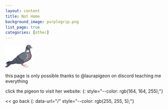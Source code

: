 ```yaml
---
layout: content
title: Not Home
background_image: purplegrip.png
list_page: true
categories: [other]
---
```

<p class="image positionbox" style="--top: 4px; --right: 3px;" data-url="https://laurapigeon.github.io/">
    <img src="/resources/images/Pigeon.png">
</p>

this page is only possible thanks to 
 @laurapigeon on discord teaching me 
 everything

click the pigeon to visit her website:
{: style="--color: rgb(164, 164, 255);"}
<br/>

\<< go back
{: data-url="/" style="--color: rgb(255, 255, 5);"}

    
   

